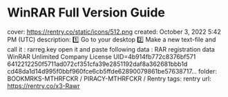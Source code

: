# WinRAR Full Version Guide

cover: https://rentry.co/static/icons/512.png
created: October 3, 2022 5:42 PM (UTC)
description: 1️⃣ Go to your desktop 2️⃣ Make a new text-file and call it : rarreg.key open it and paste following data : RAR registration data WinRAR Unlimited Company License UID=4b914fb772c8376bf571 6412212250f5711ad072cf351cfa39e2851192daf8a362681bbb1d cd48da1d14d995f0bbf960fce6cb5ffde62890079861be57638717...
folder: BOOKMRKS-MTHRFCKR / PIRACY-MTHRFCKR / Rentry
tags: rentry
url: https://rentry.co/x3-Rawr